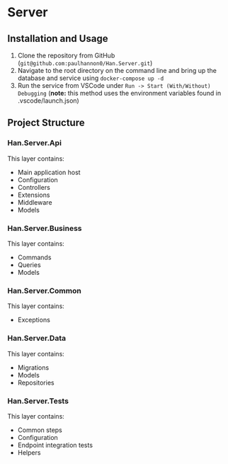 # Server

## Installation and Usage

1. Clone the repository from GitHub (`git@github.com:paulhannon0/Han.Server.git`)
2. Navigate to the root directory on the command line and bring up the database and service using `docker-compose up -d`
3. Run the service from VSCode under `Run -> Start (With/Without) Debugging` (**note:** this method uses the environment variables found in .vscode/launch.json)

## Project Structure

### Han.Server.Api

This layer contains:
- Main application host
- Configuration
- Controllers
- Extensions
- Middleware
- Models

### Han.Server.Business

This layer contains:
- Commands
- Queries
- Models

### Han.Server.Common

This layer contains:
- Exceptions

### Han.Server.Data

This layer contains:
- Migrations
- Models
- Repositories

### Han.Server.Tests

This layer contains:
- Common steps
- Configuration
- Endpoint integration tests
- Helpers

